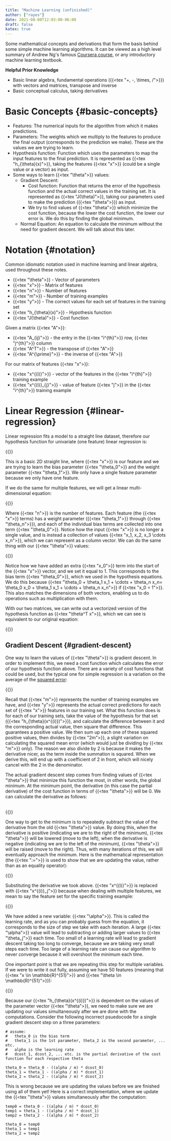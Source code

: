 ```yaml
---
title: "Machine Learning (unfinished)"
author: ["rayes"]
date: 2021-08-08T12:03:00-06:00
draft: false
katex: true
---
```


Some mathematical concepts and derivations that form the basis behind some simple machine learning algorithms. It can be viewed as a high level summary of Andrew Ng's famous [Coursera course](https://www.coursera.org/learn/machine-learning), or any introductory machine learning textbook.

**Helpful Prior Knowledge**

-   Basic linear algebra, fundamental operations ({{<tex "+, -, \times, /">}}) with vectors and matrices, transpose and inverse
-   Basic conceptual calculus, taking derivatives


# Basic Concepts {#basic-concepts}

-   Features: The numerical inputs for the algorithm from which it makes predictions.
-   Parameters: The weights which we multiply to the features to produce the final output (corresponds to the prediction we make). These are the values we are trying to learn.
-   Hypothesis function: Function which uses the parameters to map the input features to the final prediction. It is represented as {{<tex "h_{\theta}(x)">}}, taking the features {{<tex "x">}} (could be a single value or a vector) as input.
-   Some ways to learn {{<tex "\theta">}} values:
    -   Gradient Descent:
        -   Cost function: Function that returns the error of the hypothesis function and the actual correct values in the training set. It is represented as {{<tex "J(\theta)">}}, taking our parameters used to make the prediction ({{<tex "\theta">}}) as input.
        -   We try to find values of {{<tex "\theta">}} which minimize the cost function, because the lower the cost function, the lower our error is. We do this by finding the global minimum.
    -   Normal Equation: An equation to calculate the minimum without the need for gradient descent. We will talk about this later.


# Notation {#notation}

Common idiomatic notation used in machine learning and linear algebra, used throughout these notes.

-   {{<tex "\theta">}} - Vector of parameters
-   {{<tex "x">}} - Matrix of features
-   {{<tex "n">}} - Number of features
-   {{<tex "m">}} - Number of training examples
-   {{<tex "y">}} - The correct values for each set of features in the training set
-   {{<tex "h_{\theta}(x)">}} - Hypothesis function
-   {{<tex "J(\theta)">}} - Cost function

Given a matrix {{<tex "A">}}:

-   {{<tex "A_{ij}">}} - the entry in the {{<tex "i^{th}">}} row, {{<tex "j^{th}">}} column
-   {{<tex "A^T">}} - the transpose of {{<tex "A">}}
-   {{<tex "A^{\prime}">}} - the inverse of {{<tex "A">}}

For our matrix of features {{<tex "x">}}:

-   {{<tex "x^{(i)}">}} - vector of the features in the {{<tex "i^{th}">}} training example
-   {{<tex "x^{(i)}_{j}">}} - value of feature {{<tex "j">}} in the {{<tex "i^{th}">}} training example


# Linear Regression {#linear-regression}

Linear regression fits a model to a straight line dataset, therefore our hypothesis function for univariate (one feature) linear regression is:

{{<tex display="h_{\theta}(x) = \theta_0 + \theta_1x" >}}

This is a basic 2D straight line, where {{<tex "x">}} is our feature and we are trying to learn the bias parameter {{<tex "\theta_0">}} and the weight parameter {{<tex "\theta_1">}}. We only have a single feature parameter because we only have one feature.

If we do the same for multiple features, we will get a linear multi-dimensional equation:

{{<tex display="h_{\theta}(x) = \theta_0 + \theta_1x_1 + \theta_2x_2 + \cdots + \theta_nx_n" >}}

Where {{<tex "n">}} is the number of features. Each feature (the {{<tex "x">}} terms) has a weight parameter ({{<tex "\theta_1">}} through {{<tex "\theta_n">}}), and each of the individual bias terms are collected into one term {{<tex "\theta_0">}}. Notice how the input {{<tex "x">}} is no longer a single value, and is instead a collection of values {{<tex "x_1, x_2, x_3 \cdots x_n">}}, which we can represent as a column vector. We can do the same thing with our {{<tex "\theta">}} values:

{{<tex display="x = \begin{bmatrix} x_0 = 1 \\ x_1 \\ x_2 \\ \vdots \\ x_n \end{bmatrix} \ \ \ \ \ \ \theta = \begin{bmatrix} \theta_0 \\ \theta_1 \\ \theta_2 \\ \vdots \\ \theta_n \end{bmatrix}" >}}

Notice how we have added an extra {{<tex "x_0">}} term into the start of the {{<tex "x">}} vector, and we set it equal to 1. This corresponds to the bias term {{<tex "\theta_0">}}, which we used in the hypothesis equations. We do this because {{<tex "\theta_0 + \theta_1 x_1 + \cdots + \theta_n x_n= \theta_0 x_0 + \theta_1 x_1 + \cdots + \theta_n x_n">}} if {{<tex "x_0 = 1">}}. This also matches the dimensions of both vectors, enabling us to do operations such as multiplication with them.

With our two matrices, we can write out a vectorized version of the hypothesis function as {{<tex "\theta^T x">}}, which we can see is equivalent to our original equation:

{{<tex display="h_{\theta}(x) = \theta^T x = \begin{bmatrix} \theta_0 & \theta_1 & \theta_2 & \cdots & \theta_n \end{bmatrix} \times \begin{bmatrix} 1 \\ x_1 \\ x_2 \\ \vdots \\ x_n \end{bmatrix} = \theta_0 + \theta_1 x_1 + \theta_2 x_2 + \cdots + \theta_n x_n" >}}


## Gradient Descent {#gradient-descent}

One way to learn the values of {{<tex "\theta">}} is gradient descent. In order to implement this, we need a cost function which calculates the error of our hypothesis function above. There are a variety of cost functions that could be used, but the typical one for simple regression is a variation on the average of the [squared error](https://en.wikipedia.org/wiki/Variance):

{{<tex display="J(\theta) = \dfrac{1}{2m} \sum_{i=1}^m (h_{\theta}(x^{(i)}) - y^{(i)})^2" >}}

Recall that {{<tex "m">}} represents the number of training examples we have, and {{<tex "y">}} represents the actual correct predictions for each set of {{<tex "x">}} features in our training set. What this function does is for each of our training sets, take the value of the hypothesis for that set ({{<tex "h_{\theta}(x^{(i)})">}}), and calculate the difference between it and the corresponding actual value, then square that difference. This guarantees a positive value. We then sum up each one of these squared positive values, then divides by {{<tex "2m">}}, a slight variation on calculating the squared mean error (which would just be dividing by {{<tex "m">}} only). The reason we also divide by 2 is because it makes the derivative nicer, as the term inside the summation is squared. When we derive this, will end up with a coefficient of 2 in front, which will nicely cancel with the 2 in the denominator.

The actual gradient descent step comes from finding values of {{<tex "\theta">}} that minimize this function the most, in other words, the global minimum. At the minimum point, the derivative (in this case the partial derivative) of the cost function in terms of {{<tex "\theta">}} will be 0. We can calculate the derivative as follows:
<br />
<br />

{{<tex display="\begin{align*} \dfrac{\delta}{\delta\theta} J(\theta) &= \dfrac{1}{2m} \cdot \dfrac{\delta}{\delta\theta} \sum_{i=1}^m (h_{\theta}(x^{(i)}) - y^{(i)})^2  &\text{(Note: } m \text{ is a constant)} \\ &= \dfrac{1}{2m} \cdot \sum_{i=1}^n \dfrac{\delta}{\delta \theta} (\theta^T x^{(i)} - y^{(i)})^2  &(h_{\theta}(x^{(i)}) \text{ is substituted for } \theta^T x^{(i)}) \\ &= \dfrac{1}{2m} \cdot \sum_{i=1}^m \:2(\theta^Tx^{(i)} - y ^{(i)}) \cdot x^{(i)} &\text{(Note: } y^{(i)} \text{ is a constant)} \\ &= \dfrac{1}{m} \sum_{i=1}^m (h_{\theta}(x^{(i)}) - y^{(i)})x^{(i)}  &\text{(Simplify and substitute back } h_{\theta}(x^{(i)}))\end{align*}" >}}

One way to get to the minimum is to repeatedly subtract the value of the derivative from the old {{<tex "\theta">}} value. By doing this, when the derivative is positive (indicating we are to the right of the minimum), {{<tex "\theta">}} will be lowered (move to the left), when the derivative is negative (indicating we are to the left of the minimum), {{<tex "\theta">}} will be raised (move to the right). Thus, with many iterations of this, we will eventually approach the minimum. Here is the mathematical representation (the {{<tex ":=">}} is used to show that we are updating the value, rather than as an equality operator):

{{<tex display="\begin{align*} & \text{For } j = 0, \cdots, n \\ & \text{repeat until convergence \{} \\ & \qquad \theta_j := \theta_j - \alpha \dfrac{\delta}{\delta \theta_j} J(\theta) \\ &\}\end{align*}" >}}

Substituting the derivative we took above. {{<tex "x^{(i)}">}} is replaced with {{<tex "x^{(i)}_j">}} because when dealing with multiple features, we mean to say the feature set for the specific training example:

{{<tex display="\begin{align*} & \text{For } j = 0, \cdots, n \\ & \text{repeat until convergence \{} \\ & \qquad \theta_j := \theta_j - \dfrac{\alpha}{m} \sum_{i=1}^m (h_{\theta}(x^{(i)}) - y^{(i)})x^{(i)}_j \\ &\}\end{align*}" >}}

We have added a new variable: {{<tex "\alpha">}}. This is called the learning rate, and as you can probably guess from the equation, it corresponds to the size of step we take with each iteration. A large {{<tex "\alpha">}} value will lead to subtracting or adding larger values to {{<tex "\theta_j">}} each time. Too small of a learning rate will lead to gradient descent taking too long to converge, because we are taking very small steps each time. Too large of a learning rate can cause our algorithm to never converge because it will overshoot the minimum each time.

One important point is that we are repeating this step for multiple variables. If we were to write it out fully, assuming we have 50 features (meaning that {{<tex "x \in \mathbb{R}^{51}">}} and {{<tex "\theta \in \mathbb{R}^{51}">}}):

{{<tex display="\begin{align*} & \text{repeat until convergence \{} \\ & \qquad \theta_0 := \theta_0 - \dfrac{\alpha}{m} \sum_{i=1}^m (h_{\theta}(x^{(i)}) - y^{(i)})x^{(i)}_0 \\ & \qquad \theta_1 := \theta_1 - \dfrac{\alpha}{m} \sum_{i=1}^m (h_{\theta} (x^{(i)}) - y^{(i)})x^{(i)}_1 \\ & \qquad \theta_2 := \theta_2 - \dfrac{\alpha}{m} \sum_{i=1}^m (h_{\theta}(x^{(i)}) - y^{(i)})x^{(i)}_2 \\ & \qquad \qquad \vdots \\ & \qquad \theta_{51} := \theta_{51} - \frac{\alpha}{m} \sum_{i=1}^m (h_{\theta} (x^{(i)}) - y^{(i)})x^{(i)}_{51} \\ &\}\end{align*}" >}}

Because our {{<tex "h_{\theta}(x^{(i)})">}} is dependent on the values of the parameter vector {{<tex "\theta">}}, we need to make sure we are updating our values simultaneously after we are done with the computations. Consider the following incorrect psuedocode for a single gradient descent step on a three parameters:

```nil
# assume:
#   theta_0 is the bias term
#   theta_1 is the 1st parameter, theta_2 is the second parameter, ... etc.
#   alpha is the learning rate
#   dcost_1, dcost_2, ... etc. is the partial derivative of the cost function for each respective theta

theta_0 = theta_0 - ((alpha / m) * dcost_0)
theta_1 = theta_1 - ((alpha / m) * dcost_1)
theta_2 = theta_2 - ((alpha / m) * dcost_2)
```

This is wrong because we are updating the values before we are finished using all of them yet! Here is a correct implementation, where we update the {{<tex "\theta">}} values simultaneously after the computation:

```nil
temp0 = theta_0 - ((alpha / m) * dcost_0)
temp1 = theta_1 - ((alpha / m) * dcost_1)
temp2 = theta_2 - ((alpha / m) * dcost_2)

theta_0 = temp0
theta_1 = temp1
theta_2 = temp2
```